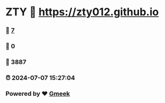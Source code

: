 # ZTY :link: https://zty012.github.io 
### :page_facing_up: [7](https://zty012.github.io/tag.html) 
### :speech_balloon: 0 
### :hibiscus: 3887 
### :alarm_clock: 2024-07-07 15:27:04 
### Powered by :heart: [Gmeek](https://github.com/Meekdai/Gmeek)
